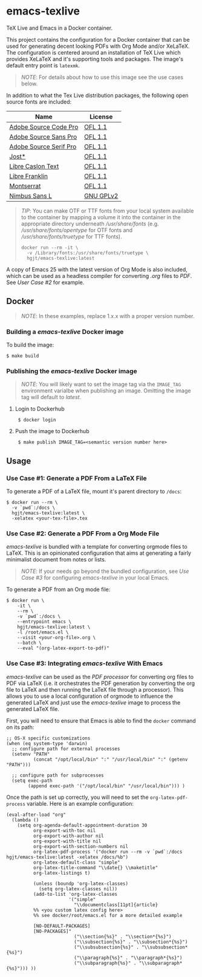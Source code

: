 # emacs-texlive

TeX Live and Emacs in a Docker container.

This project contains the configuration for a Docker container that can be used
for generating decent looking PDFs with Org Mode and/or XeLaTeX. The
configuration is centered around an installation of TeX Live which provides
XeLaTeX and it's supporting tools and packages. The image's default entry point
is `latexmk`.

> *NOTE*: For details about how to use this image see the use cases below.

In addition to what the Tex Live distribution packages, the following open
source fonts are included:

| Name                                                                      | License     |
| ------------------------------------------------------------------------- | ----------- |
| [Adobe Source Code Pro](https://github.com/adobe-fonts/source-code-pro)   | [OFL 1.1]   |
| [Adobe Source Sans Pro](https://github.com/adobe-fonts/source-sans-pro)   | [OFL 1.1]   |
| [Adobe Source Serif Pro](https://github.com/adobe-fonts/source-serif-pro) | [OFL 1.1]   |
| [Jost*](https://github.com/indestructible-type/Jost)                      | [OFL 1.1]   |
| [Libre Caslon Text](https://github.com/impallari/Libre-Caslon-Text)       | [OFL 1.1]   |
| [Libre Franklin](https://github.com/impallari/Libre-Franklin)             | [OFL 1.1]   |
| [Montserrat](https://github.com/JulietaUla/Montserrat)                    | [OFL 1.1]   |
| [Nimbus Sans L](https://www.fontsquirrel.com/fonts/nimbus-sans-l)         | [GNU GPLv2] |

[OFL 1.1]: https://opensource.org/licenses/OFL-1.1
[GNU GPLv2]: https://www.gnu.org/licenses/old-licenses/gpl-2.0.en.html

> *TIP*: You can make OTF or TTF fonts from your local system available to the container by mapping a volume it into the container in the appropriate directory underneath */usr/share/fonts* (e.g. */usr/share/fonts/opentype* for OTF fonts and */usr/share/fonts/truetype* for TTF fonts).
>
>     docker run --rm -it \
>       -v /Library/fonts:/usr/share/fonts/truetype \
>       hgjt/emacs-texlive:latest

A copy of Emacs 25 with the latest version of Org Mode is also included, which
can be used as a headless compiler for converting *.org* files to *PDF*. See
*User Case #2* for example.


## Docker

> *NOTE*: In these examples, replace 1.x.x with a proper version number.


### Building a *emacs-texlive* Docker image

To build the image:

    $ make build


### Publishing the *emacs-texlive* Docker image

> *NOTE*: You will likely want to set the image tag via the `IMAGE_TAG`
> environment varialbe when publishing an image. Omitting the image tag will
> default to *latest*.

1. Login to Dockerhub

        $ docker login

2. Push the image to Dockerhub

        $ make publish IMAGE_TAG=<semantic version number here>


## Usage

### Use Case #1: Generate a PDF From a LaTeX File

To generate a PDF of a LaTeX file, mount it's parent directory to `/docs`:

    $ docker run --rm \
      -v `pwd`:/docs \
      hgjt/emacs-texlive:latest \
      -xelatex <your-tex-file>.tex


### Use Case #2: Generate a PDF From a Org Mode File

*emacs-texlive* is bundled with a template for converting orgmode files to
LaTeX. This is an opinionated configuration that aims at generating a fairly
minimalist document from notes or lists.

> *NOTE*: If your needs go beyond the bundled configuration, see *Use Case #3*
> for configuring *emacs-texlive* in your local Emacs.

To generate a PDF from an Org mode file:

    $ docker run \
        -it \
        --rm \
        -v `pwd`:/docs \
        --entrypoint emacs \
        hgjt/emacs-texlive:latest \
        -l /root/emacs.el \
        --visit <your-org-file>.org \
        --batch \
        --eval "(org-latex-export-to-pdf)"


### Use Case #3: Integrating *emacs-texlive* With Emacs

*emacs-texlive* can be used as the *PDF processor* for converting org files to
PDF via LaTeX (i.e. it orchestrates the PDF generation by converting the org
file to LaTeX and then running the LaTeX file through a processor). This allows
you to use a local configuration of orgmode to influence the generated LaTeX and
just use the *emacs-texlive* image to process the generated LaTeX file.

First, you will need to ensure that Emacs is able to find the `docker` command
on its path:

```elisp
;; OS-X specific customizations
(when (eq system-type 'darwin)
  ;; configure path for external processes
  (setenv "PATH"
          (concat "/opt/local/bin" ":" "/usr/local/bin" ":" (getenv "PATH")))

  ;; configure path for subprocesses
  (setq exec-path
        (append exec-path '("/opt/local/bin" "/usr/local/bin"))) )
```

Once the path is set up correctly, you will need to set the `org-latex-pdf-process` variable. Here is an example configuration:

```elisp
(eval-after-load "org"
  (lambda ()
    (setq org-agenda-default-appointment-duration 30
          org-export-with-toc nil
          org-export-with-author nil
          org-export-with-title nil
          org-export-with-section-numbers nil
          org-latex-pdf-process '("docker run --rm -v `pwd`:/docs hgjt/emacs-texlive:latest -xelatex /docs/%b")
          org-latex-default-class "simple"
          org-latex-title-command "\\date{} \\maketitle"
          org-latex-listings t)

          (unless (boundp 'org-latex-classes)
            (setq org-latex-classes nil))
          (add-to-list 'org-latex-classes
                       '("simple"
                         "\\documentclass[11pt]{article}
          %% <you custom latex config here>
          %% see docker/root/emacs.el for a more detailed example

          [NO-DEFAULT-PACKAGES]
          [NO-PACKAGES]"
                         ("\\section{%s}" . "\\section*{%s}")
                         ("\\subsection{%s}" . "\\subsection*{%s}")
                         ("\\subsubsection{%s}" . "\\subsubsection*{%s}")
                         ("\\paragraph{%s}" . "\\paragraph*{%s}")
                         ("\\subparagraph{%s}" . "\\subparagraph*{%s}"))) ))
```
